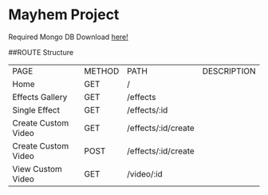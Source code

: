 # Mayhem Project

Required Mongo DB Download [here!](https://www.mongodb.com/try/download/community?tck=docs_server)

##ROUTE Structure

<table>
    <tr>
      <td>PAGE</td>
      <td>METHOD</td>
      <td>PATH</td>
      <td>DESCRIPTION</td>
    </tr>
      <tr>
      <td>Home</td>
      <td>GET</td>
      <td>/</td>
      <td></td>
    </tr>
      <tr>
      <td>Effects Gallery</td>
      <td>GET</td>
      <td>/effects</td>
      <td></td>
    </tr>
      <tr>
      <td>Single Effect</td>
      <td>GET</td>
      <td>/effects/:id</td>
      <td></td>
    </tr>
      <tr>
      <td>Create Custom Video</td>
      <td>GET</td>
      <td>/effects/:id/create</td>
      <td></td>
    </tr>
          <tr>
      <td>Create Custom Video</td>
      <td>POST</td>
      <td>/effects/:id/create</td>
      <td></td>
    </tr>
            <tr>
      <td>View Custom Video</td>
      <td>GET</td>
      <td>/video/:id</td>
      <td></td>
    </tr>
</table>



